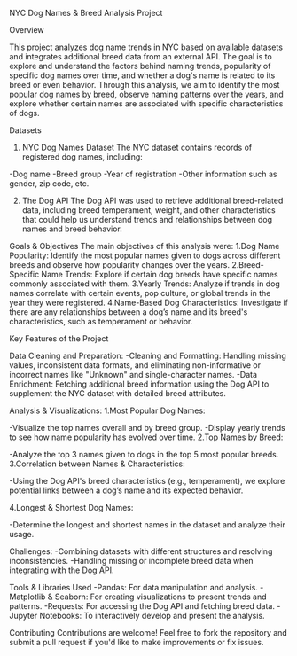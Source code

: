 NYC Dog Names & Breed Analysis Project

Overview

This project analyzes dog name trends in NYC based on available datasets and integrates additional breed data from an external API. The goal is to explore and understand the factors behind naming trends, popularity of specific dog names over time, and whether a dog's name is related to its breed or even behavior.
Through this analysis, we aim to identify the most popular dog names by breed, observe naming patterns over the years, and explore whether certain names are associated with specific characteristics of dogs.

Datasets
1. NYC Dog Names Dataset
The NYC dataset contains records of registered dog names, including:

-Dog name
-Breed group
-Year of registration
-Other information such as gender, zip code, etc.

2. The Dog API
The Dog API was used to retrieve additional breed-related data, including breed temperament, weight, and other characteristics that could help us understand trends and relationships between dog names and breed behavior.

Goals & Objectives
The main objectives of this analysis were:
1.Dog Name Popularity: Identify the most popular names given to dogs across different breeds and observe how popularity changes over the years.
2.Breed-Specific Name Trends: Explore if certain dog breeds have specific names commonly associated with them.
3.Yearly Trends: Analyze if trends in dog names correlate with certain events, pop culture, or global trends in the year they were registered.
4.Name-Based Dog Characteristics: Investigate if there are any relationships between a dog’s name and its breed's characteristics, such as temperament or behavior.

Key Features of the Project

Data Cleaning and Preparation:
-Cleaning and Formatting: Handling missing values, inconsistent data formats, and eliminating non-informative or incorrect names like "Unknown" and single-character names.
-Data Enrichment: Fetching additional breed information using the Dog API to supplement the NYC dataset with detailed breed attributes.

Analysis & Visualizations:
1.Most Popular Dog Names:

  -Visualize the top names overall and by breed group.
  -Display yearly trends to see how name popularity has evolved over time.
2.Top Names by Breed:

  -Analyze the top 3 names given to dogs in the top 5 most popular breeds.
3.Correlation between Names & Characteristics:

  -Using the Dog API's breed characteristics (e.g., temperament), we explore potential links between a dog’s name and its expected behavior.

4.Longest & Shortest Dog Names:

  -Determine the longest and shortest names in the dataset and analyze their usage.

Challenges:
-Combining datasets with different structures and resolving inconsistencies.
-Handling missing or incomplete breed data when integrating with the Dog API.

Tools & Libraries Used
-Pandas: For data manipulation and analysis.
-Matplotlib & Seaborn: For creating visualizations to present trends and patterns.
-Requests: For accessing the Dog API and fetching breed data.
-Jupyter Notebooks: To interactively develop and present the analysis.

Contributing Contributions are welcome! Feel free to fork the repository and submit a pull request if you'd like to make improvements or fix issues.
